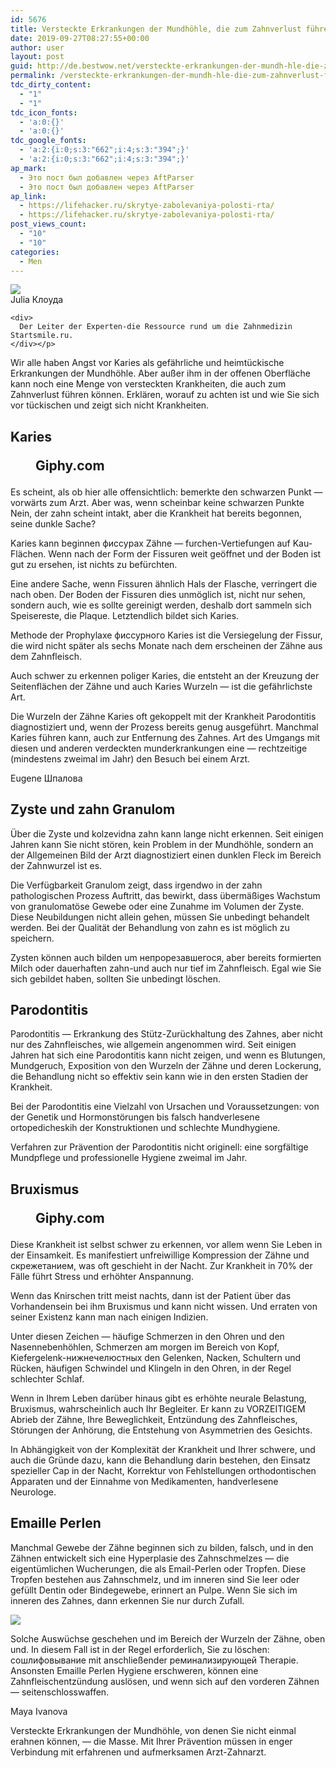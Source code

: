 ```yaml
---
id: 5676
title: Versteckte Erkrankungen der Mundhöhle, die zum Zahnverlust führen können
date: 2019-09-27T08:27:55+00:00
author: user
layout: post
guid: http://de.bestwow.net/versteckte-erkrankungen-der-mundh-hle-die-zum-zahnverlust-f-hren-k-nnen/
permalink: /versteckte-erkrankungen-der-mundh-hle-die-zum-zahnverlust-f-hren-k-nnen/
tdc_dirty_content:
  - "1"
  - "1"
tdc_icon_fonts:
  - 'a:0:{}'
  - 'a:0:{}'
tdc_google_fonts:
  - 'a:2:{i:0;s:3:"662";i:4;s:3:"394";}'
  - 'a:2:{i:0;s:3:"662";i:4;s:3:"394";}'
ap_mark:
  - Это пост был добавлен через AftParser
  - Это пост был добавлен через AftParser
ap_link:
  - https://lifehacker.ru/skrytye-zabolevaniya-polosti-rta/
  - https://lifehacker.ru/skrytye-zabolevaniya-polosti-rta/
post_views_count:
  - "10"
  - "10"
categories:
  - Men
---
```

<div>
  <div>
    <img src="http://de.bestwow.net/wp-content/uploads/2019/09/skrytye-zabolevaniya-polosti-rta-kotorye-mogut-privesti-k-potere-zubov-1.jpg" />
  </div>
  
  <div>
    <div>
      Julia Клоуда
    </div>
    
    <div>
      Der Leiter der Experten-die Ressource rund um die Zahnmedizin Startsmile.ru.
    </div></p>
  </div></p>
</div>

Wir alle haben Angst vor Karies als gefährliche und heimtückische Erkrankungen der Mundhöhle. Aber außer ihm in der offenen Oberfläche kann noch eine Menge von versteckten Krankheiten, die auch zum Zahnverlust führen können. Erklären, worauf zu achten ist und wie Sie sich vor tückischen und zeigt sich nicht Krankheiten.

## Karies<figure><figcaption>Giphy.com</figcaption></figure> 

Es scheint, als ob hier alle offensichtlich: bemerkte den schwarzen Punkt — vorwärts zum Arzt. Aber was, wenn scheinbar keine schwarzen Punkte Nein, der zahn scheint intakt, aber die Krankheit hat bereits begonnen, seine dunkle Sache?

Karies kann beginnen фиссурах Zähne — furchen-Vertiefungen auf Kau-Flächen. Wenn nach der Form der Fissuren weit geöffnet und der Boden ist gut zu ersehen, ist nichts zu befürchten.

Eine andere Sache, wenn Fissuren ähnlich Hals der Flasche, verringert die nach oben. Der Boden der Fissuren dies unmöglich ist, nicht nur sehen, sondern auch, wie es sollte gereinigt werden, deshalb dort sammeln sich Speisereste, die Plaque. Letztendlich bildet sich Karies.

Methode der Prophylaxe фиссурного Karies ist die Versiegelung der Fissur, die wird nicht später als sechs Monate nach dem erscheinen der Zähne aus dem Zahnfleisch.

Auch schwer zu erkennen poliger Karies, die entsteht an der Kreuzung der Seitenflächen der Zähne und auch Karies Wurzeln — ist die gefährlichste Art.

<div>
  <div>
  </div>
  
  <div>
    <p>
      Die Wurzeln der Zähne Karies oft gekoppelt mit der Krankheit Parodontitis diagnostiziert und, wenn der Prozess bereits genug ausgeführt. Manchmal Karies führen kann, auch zur Entfernung des Zahnes. Art des Umgangs mit diesen und anderen verdeckten munderkrankungen eine — rechtzeitige (mindestens zweimal im Jahr) den Besuch bei einem Arzt.
    </p></p>
  </div>
  
  <div>
    Eugene Шпалова
  </div></p>
</div>

## Zyste und zahn Granulom

Über die Zyste und kolzevidna zahn kann lange nicht erkennen. Seit einigen Jahren kann Sie nicht stören, kein Problem in der Mundhöhle, sondern an der Allgemeinen Bild der Arzt diagnostiziert einen dunklen Fleck im Bereich der Zahnwurzel ist es.

Die Verfügbarkeit Granulom zeigt, dass irgendwo in der zahn pathologischen Prozess Auftritt, das bewirkt, dass übermäßiges Wachstum von granulomatöse Gewebe oder eine Zunahme im Volumen der Zyste. Diese Neubildungen nicht allein gehen, müssen Sie unbedingt behandelt werden. Bei der Qualität der Behandlung von zahn es ist möglich zu speichern.

Zysten können auch bilden um непрорезавшегося, aber bereits formierten Milch oder dauerhaften zahn-und auch nur tief im Zahnfleisch. Egal wie Sie sich gebildet haben, sollten Sie unbedingt löschen.

## Parodontitis

Parodontitis — Erkrankung des Stütz-Zurückhaltung des Zahnes, aber nicht nur des Zahnfleisches, wie allgemein angenommen wird. Seit einigen Jahren hat sich eine Parodontitis kann nicht zeigen, und wenn es Blutungen, Mundgeruch, Exposition von den Wurzeln der Zähne und deren Lockerung, die Behandlung nicht so effektiv sein kann wie in den ersten Stadien der Krankheit.

Bei der Parodontitis eine Vielzahl von Ursachen und Voraussetzungen: von der Genetik und Hormonstörungen bis falsch handverlesene ortopedicheskih der Konstruktionen und schlechte Mundhygiene.

Verfahren zur Prävention der Parodontitis nicht originell: eine sorgfältige Mundpflege und professionelle Hygiene zweimal im Jahr.

## Bruxismus<figure><figcaption>Giphy.com</figcaption></figure> 

Diese Krankheit ist selbst schwer zu erkennen, vor allem wenn Sie Leben in der Einsamkeit. Es manifestiert unfreiwillige Kompression der Zähne und скрежетанием, was oft geschieht in der Nacht. Zur Krankheit in 70% der Fälle führt Stress und erhöhter Anspannung.

Wenn das Knirschen tritt meist nachts, dann ist der Patient über das Vorhandensein bei ihm Bruxismus und kann nicht wissen. Und erraten von seiner Existenz kann man nach einigen Indizien.

Unter diesen Zeichen — häufige Schmerzen in den Ohren und den Nasennebenhöhlen, Schmerzen am morgen im Bereich von Kopf, Kiefergelenk-нижнечелюстных den Gelenken, Nacken, Schultern und Rücken, häufigen Schwindel und Klingeln in den Ohren, in der Regel schlechter Schlaf.

Wenn in Ihrem Leben darüber hinaus gibt es erhöhte neurale Belastung, Bruxismus, wahrscheinlich auch Ihr Begleiter. Er kann zu VORZEITIGEM Abrieb der Zähne, Ihre Beweglichkeit, Entzündung des Zahnfleisches, Störungen der Anhörung, die Entstehung von Asymmetrien des Gesichts.

In Abhängigkeit von der Komplexität der Krankheit und Ihrer schwere, und auch die Gründe dazu, kann die Behandlung darin bestehen, den Einsatz spezieller Cap in der Nacht, Korrektur von Fehlstellungen orthodontischen Apparaten und der Einnahme von Medikamenten, handverlesene Neurologe.

## Emaille Perlen

Manchmal Gewebe der Zähne beginnen sich zu bilden, falsch, und in den Zähnen entwickelt sich eine Hyperplasie des Zahnschmelzes — die eigentümlichen Wucherungen, die als Email-Perlen oder Tropfen. Diese Tropfen bestehen aus Zahnschmelz, und im inneren sind Sie leer oder gefüllt Dentin oder Bindegewebe, erinnert an Pulpe. Wenn Sie sich im inneren des Zahnes, dann erkennen Sie nur durch Zufall.

<div>
  <div>
    <img src="http://de.bestwow.net/wp-content/uploads/2019/09/skrytye-zabolevaniya-polosti-rta-kotorye-mogut-privesti-k-potere-zubov-5.jpg" />
  </div>
  
  <div>
    <p>
      Solche Auswüchse geschehen und im Bereich der Wurzeln der Zähne, oben und. In diesem Fall ist in der Regel erforderlich, Sie zu löschen: сошлифовывание mit anschließender реминализирующей Therapie. Ansonsten Emaille Perlen Hygiene erschweren, können eine Zahnfleischentzündung auslösen, und wenn sich auf den vorderen Zähnen — seitenschlosswaffen.
    </p></p>
  </div>
  
  <div>
    Maya Ivanova
  </div></p>
</div>

Versteckte Erkrankungen der Mundhöhle, von denen Sie nicht einmal erahnen können, — die Masse. Mit Ihrer Prävention müssen in enger Verbindung mit erfahrenen und aufmerksamen Arzt-Zahnarzt.